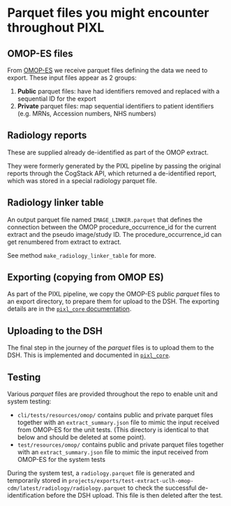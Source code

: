 # Parquet files you might encounter throughout PIXL

## OMOP-ES files

From
[OMOP-ES](https://github.com/UCLH-Foundry/the-rolling-skeleton/blob/main/docs/design/100-day-design.md#data-flow-through-components)
we receive parquet files defining the data we need to export. These input files appear as 2 groups:

1. **Public** parquet files: have had identifiers removed and replaced with a sequential ID for the
   export
2. **Private** parquet files: map sequential identifiers to patient identifiers (e.g. MRNs,
   Accession numbers, NHS numbers)

## Radiology reports

These are supplied already de-identified as part of the OMOP extract.

They were formerly generated by the PIXL pipeline by passing the original reports through the
CogStack API, which returned a de-identified report, which was stored in a special radiology
parquet file.

## Radiology linker table

An output parquet file named `IMAGE_LINKER.parquet` that defines the connection between the
OMOP procedure_occurrence_id for the current extract and the pseudo image/study ID.
The procedure_occurrence_id can get renumbered from extract to extract.

See method `make_radiology_linker_table` for more.

## Exporting (copying from OMOP ES)

As part of the PIXL pipeline, we copy the OMOP-ES public _parquet_ files  to an export directory, to
prepare them for upload to the DSH. The exporting details are in the
[`pixl_core` documentation](../../pixl_core/README.md#omop-es-files).

## Uploading to the DSH

The final step in the journey of the _parquet_ files is to upload them to the DSH. This is
implemented and documented in [`pixl_core`](../../pixl_core/README.md#uploading-to-an-ftps-server).

## Testing

Various _parquet_ files are provided throughout the repo to enable unit and system testing:

- `cli/tests/resources/omop/` contains public and private parquet files together with an
  `extract_summary.json` file to mimic the input received from OMOP-ES for the unit tests. (This directory is identical to that below and should be deleted at some point).
- `test/resources/omop/` contains public and private parquet files together with an
  `extract_summary.json` file to mimic the input received from OMOP-ES for the system tests

During the system test, a `radiology.parquet` file is generated and temporarily stored in
`projects/exports/test-extract-uclh-omop-cdm/latest/radiology/radiology.parquet` to check the successful
de-identification before the DSH upload. This file is then deleted after the test.
